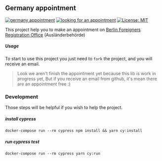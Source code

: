 Germany appointment
------------------------------------
[![germany appointment][cypress_badge]][cypress_link]
[![looking for an appointment][test_badge]][test_link]
[![License: MIT][licence_badge]][licence_link]

This project help you to make an appointment on [Berlin Foreigners Registration Office][berlin_form_link] (Ausländerbehörde)

##### Usage

To start to use this project you just need to `fork` the project, and you will receive an email.

> Look we aren't finish the appointment yet because this lib is work in progress yet, 
> But if you receive an email from github, it's mean there are an appointment free :)

### Development

Those steps will be helpful if you wish to help the project.

##### install cypress
```shell script
docker-compose run --rm cypress npm install && yarn cy:install
```

##### run cypress test
```shell script
docker-compose run --rm cypress yarn cy:run
```

[cypress_badge]: https://img.shields.io/endpoint?url=https://dashboard.cypress.io/badge/detailed/sxvvif/master&style=flat&logo=cypress
[cypress_link]: https://dashboard.cypress.io/projects/sxvvif/runs
[test_badge]: https://github.com/levyitay/germany-appointment/workflows/Looking%20for%20an%20appointment/badge.svg?branch=master
[test_link]: https://github.com/levyitay/germany-appointment/actions?query=workflow%3A%22Looking+for+an+appointment%22+branch%3Amaster
[licence_badge]: https://img.shields.io/badge/License-MIT-yellow.svg
[licence_link]: https://github.com/levyitay/germany-appointment/blob/master/LICENSE
[berlin_form_link]: https://formular.berlin.de/xima-forms-29/get/14963116144270000?mandantid=/OTVBerlin_LABO_XIMA/000-01/instantiationTasks.properties
